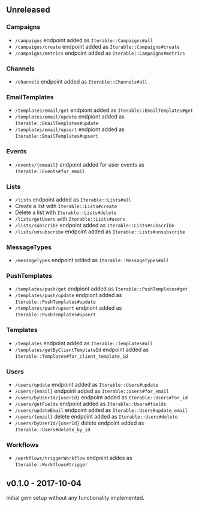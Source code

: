 ## Unreleased

### Campaigns

- `/campaigns` endpoint added as `Iterable::Campaigns#all`
- `/campaigns/create` endpoint added as `Iterable::Campaigns#create`
- `/campaigns/metrics` endpoint added as `Iterable::Campaigns#metrics`

### Channels

- `/channels` endpoint added as `Iterable::Channels#all`

### EmailTemplates

- `/templates/email/get` endpiont added as `Iterable::EmailTemplates#get`
- `/templates/email/update` endpiont added as `Iterable::EmailTemplates#update`
- `/templates/email/upsert` endpiont added as `Iterable::EmailTemplates#upsert`

### Events

- `/events/{emaail}` endpoint added for user events as `Iterable::Events#for_email`

### Lists

- `/lists` endpoint added as `Iterable::Lists#all`
- Create a list with `Iterable::Lists#create`
- Delete a list with `Iterable::Lists#delete`
- `/lists/getUsers` with `Iterable::Lists#users`
- `/lists/subscribe` endpoint added as `Iterable::Lists#subscribe`
- `/lists/unsubscribe` endpoint added as `Iterable::Lists#unsubscribe`

### MessageTypes

- `/messageTypes` endpoint added as `Iterable::MessageTypes#all`

### PushTemplates

- `/templates/push/get` endpiont added as `Iterable::PushTemplates#get`
- `/templates/push/update` endpiont added as `Iterable::PushTemplates#update`
- `/templates/push/upsert` endpiont added as `Iterable::PushTemplates#upsert`

### Templates

- `/templates` endpoint added as `Iterable::Templates#all`
- `/templates/getByClientTemplateId` endpoint added as `Iterable::Templates#for_client_template_id`

### Users

- `/users/update` endpoint added as `Iterable::Users#update`
- `/users/{email}` endpoint added as `Iterable::Users#for_email`
- `/users/byUserId/{userId}` endpoint added as `Iterable::Users#for_id`
- `/users/getFields` endpoint added as `Iterable::Users#fields`
- `/users/updateEmail` endpoint added as `Iterable::Users#update_email`
- `/users/{email}` delete endpoint added as `Iterable::Users#delete`
- `/users/byUserId/{userId}` delete endpoint added as `Iterable::Users#delete_by_id`

### Workflows

- `/workflows/triggerWorkflow` endpoint addes as `Iterable::Workflows#trigger`

## v0.1.0 - 2017-10-04

Initial gem setup without any functionality implemented.
